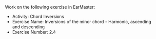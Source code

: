 Work on the following exercise in EarMaster:
- Activity: Chord Inversions
- Exercise Name: Inversions of the minor chord - Harmonic, ascending and descending
- Exercise Number: 2.4
